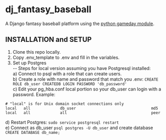 # dj_fantasy_baseball

A Django fantasy baseball platform using the [python gameday module](https://github.com/panzarino/mlbgame).

## INSTALLATION and SETUP

1) Clone this repo locally.  
2) Copy .env_template to .env and fill in the variables.  
3) Set up Postgres  
-- Steps for local version assuming you have Postgresql installed:  
a) Connect to psql with a role that can create users.  
b) Create a role with name and password that match you .env: `CREATE ROLE db_user CREATEDB LOGIN PASSWORD 'db_password'`  
c) Edit your pg_hba.conf local portion so your db_user can login with a password. Example:  
```
# "local" is for Unix domain socket connections only
local   all             db_user                                 md5
local   all             all                                     peer
```  
d) Restart Postgres: `sudo service postgresql restart`  
e) Connect as db_user `psql postgres -U db_user` and create database `CREATE DATABASE db_name;`

